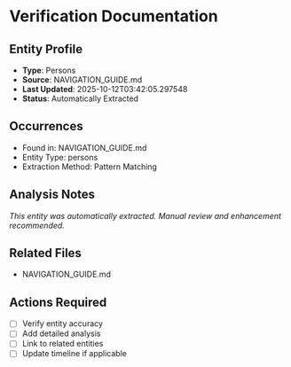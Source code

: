 # Verification Documentation

## Entity Profile
- **Type**: Persons
- **Source**: NAVIGATION_GUIDE.md
- **Last Updated**: 2025-10-12T03:42:05.297548
- **Status**: Automatically Extracted

## Occurrences
- Found in: NAVIGATION_GUIDE.md
- Entity Type: persons
- Extraction Method: Pattern Matching

## Analysis Notes
*This entity was automatically extracted. Manual review and enhancement recommended.*

## Related Files
- NAVIGATION_GUIDE.md

## Actions Required
- [ ] Verify entity accuracy
- [ ] Add detailed analysis
- [ ] Link to related entities
- [ ] Update timeline if applicable
